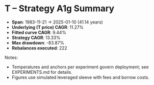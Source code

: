 # T – Strategy A1g Summary

- **Span**: 1983-11-21 → 2025-01-10 (41.14 years)
- **Underlying (T price) CAGR**: 11.27%
- **Fitted curve CAGR**: 9.44%
- **Strategy CAGR**: 13.33%
- **Max drawdown**: -83.87%
- **Rebalances executed**: 222

Notes:

- Temperatures and anchors per experiment govern deployment; see EXPERIMENTS.md for details.
- Figures use simulated leveraged sleeve with fees and borrow costs.
